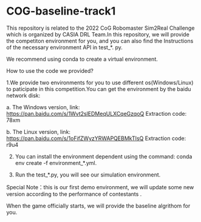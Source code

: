# COG-baseline-track1
This repository is related to the 2022 CoG Robomaster Sim2Real Challenge which is organized by CASIA DRL Team.In this repository, we will provide the competiton environment for you, and you can also find the Instructions of the necessary environment API in test_*. py.            

We recommend using conda to create a virtual environment.

How to use the code we provided?

1.We provide two environments for you to use different os(Windows/Linux) to paticipate in this competition.You can get the environment by the baidu network disk:

a. The Windows version, link:
        https://pan.baidu.com/s/1Wvt2slEDMeqULXCqeGzqoQ 
Extraction code:
        78xm

b. The Linux version, link:
        https://pan.baidu.com/s/1oFifZWyzYRWAPQEBMkTIsQ 
Extraction code:
        r9u4

        
2. You can install the environment dependent using the command:
        conda env create -f environment_*.yml.

3. Run the test_*.py, you will see our simulation environment.
        
       
Special Note：this is our first demo environment, we will update some new version according to the performance of contestants .
        
When the game officially starts, we will provide the baseline algrithom for you.
